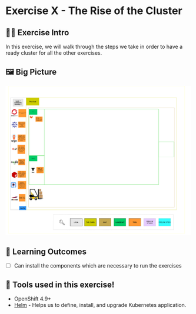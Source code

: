 # Exercise X - The Rise of the Cluster

## 👨‍🍳 Exercise Intro

In this exercise, we will walk through the steps we take in order to have a ready cluster for all the other exercises. 

## 🖼️ Big Picture
![empty-big-picture](images/big-picture-empty.png)

## 🔮 Learning Outcomes

- [ ] Can install the components which are necessary to run the exercises

## 🔨 Tools used in this exercise!
* OpenShift 4.9+
* <span style="color:blue;">[Helm](https://helm.sh/)</span> - Helps us to define, install, and upgrade Kubernetes application.
